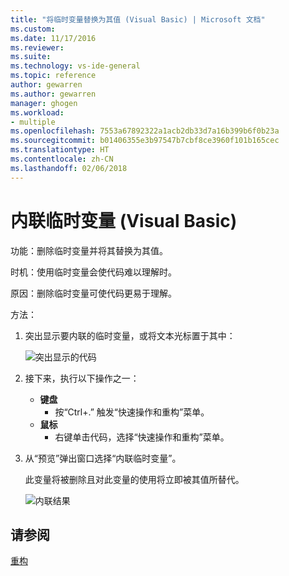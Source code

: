 ```yaml
---
title: "将临时变量替换为其值 (Visual Basic) | Microsoft 文档"
ms.custom: 
ms.date: 11/17/2016
ms.reviewer: 
ms.suite: 
ms.technology: vs-ide-general
ms.topic: reference
author: gewarren
ms.author: gewarren
manager: ghogen
ms.workload:
- multiple
ms.openlocfilehash: 7553a67892322a1acb2db33d7a16b399b6f0b23a
ms.sourcegitcommit: b01406355e3b97547b7cbf8ce3960f101b165cec
ms.translationtype: HT
ms.contentlocale: zh-CN
ms.lasthandoff: 02/06/2018
---
```

# <a name="inline-a-temporary-variable-in-visual-basic"></a>内联临时变量 (Visual Basic)

功能：删除临时变量并将其替换为其值。

时机：使用临时变量会使代码难以理解时。

原因：删除临时变量可使代码更易于理解。

方法：

1. 突出显示要内联的临时变量，或将文本光标置于其中：

   ![突出显示的代码](media/inline-highlight-vb.png)

1. 接下来，执行以下操作之一：
   * **键盘**
     * 按“Ctrl+.” 触发“快速操作和重构”菜单。
   * **鼠标**
     * 右键单击代码，选择“快速操作和重构”菜单。

1. 从“预览”弹出窗口选择“内联临时变量”。

   此变量将被删除且对此变量的使用将立即被其值所替代。

   ![内联结果](media/inline-result-vb.png)

## <a name="see-also"></a>请参阅

[重构](../refactoring-in-visual-studio.md)